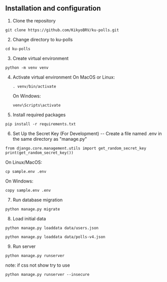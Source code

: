 ## Installation and configuration

1. Clone the repository
```
git clone https://github.com/KikyoBRV/ku-polls.git
```
2. Change directory to ku-polls
```
cd ku-polls
```
3. Create virtual environment
```
python -m venv venv
```
4. Activate virtual environment
    On MacOS or Linux:
    ```
    . venv/bin/activate
    ```
    On Windows:
    ```
    venv\Scripts\activate
    ```
5. Install required packages
```
pip install -r requirements.txt
```
6. Set Up the Secret Key (For Development) -- Create a file named .env in the same directory as "manage.py"
```
from django.core.management.utils import get_random_secret_key
print(get_random_secret_key())
```
On Linux/MacOS:
```
cp sample.env .env
```
On Windows:
```
copy sample.env .env
```
7. Run database migration
```
python manage.py migrate
```
8. Load initial data
```
python manage.py loaddata data/users.json
```
```
python manage.py loaddata data/polls-v4.json
```
9. Run server
```
python manage.py runserver
```
note: if css not show try to use
```
python manage.py runserver --insecure
```


